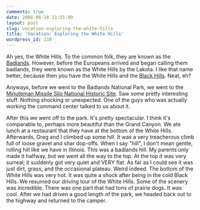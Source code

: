 ```yaml
---
comments: true
date: 2008-06-18 21:55:09
layout: post
slug: vacation-exploring-the-white-hills
title: 'Vacation: Exploring the White Hills'
wordpress_id: 110
---
```


Ah yes, the White Hills. To the common folk, they are known as the [Badlands](http://en.wikipedia.org/wiki/Badlands_National_Park). However, before the Europeans arrived and began calling them badlands, they were known as the White Hills by the Lakota. I like that name better, because then you have the White Hills and the [Black Hills](http://en.wikipedia.org/wiki/Black_Hills). Neat, eh?

Anyways, before we went to the Badlands National Park, we went to the [Minuteman Missile Silo National Historic Site](http://en.wikipedia.org/wiki/Minuteman_Missile_National_Historic_Site). Saw some pretty interesting stuff. Nothing shocking or unexpected. One of the guys who was actually working the command center talked to us about it.

After this we went off to the park. It's pretty spectacular. I think it's comparable to, perhaps more beautiful than the Grand Canyon. We ate lunch at a restaurant that they have at the bottom of the White Hills. Afterwards, Greg and I climbed up some hill. It was a very treacherous climb full of loose gravel and shar dop-offs. When I say "hill", I don't mean gentle, rolling hill like we have in Illinois. This was a badlands hill. My parents only made it halfway, but we went all the way to the top. At the top it was very surreal; it suddenly got very quiet and VERY flat. As far as I could see it was just dirt, grass, and the occasional plateau. Weird indeed. The bottom of the White Hills was very hot. It was quite a shock after being in the cold Black Hills. We resumed our driving tour of the White Hills. Some of the scenery was incredible. There was one part that had tons of prairie dogs. It was cool. After we had driven a good length of the park, we headed back out to the highway and returned to the camper.
